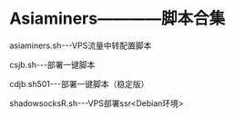 # Asiaminers————脚本合集
asiaminers.sh---VPS流量中转配置脚本 

csjb.sh---部署一键脚本

cdjb.sh501---部署一键脚本（稳定版）

shadowsocksR.sh---VPS部署ssr<Debian环境>

